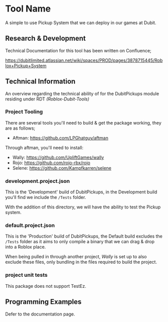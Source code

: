 # Tool Name

A simple to use Pickup System that we can deploy in our games at Dubit.

## Research & Development

Technical Documentation for this tool has been written on Confluence; 

https://dubitlimited.atlassian.net/wiki/spaces/PROD/pages/3878715445/Roblox+Pickup+System

## Technical Information
An overview regarding the technical ability of for the DubitPickups module residing under RDT *(Roblox-Dubit-Tools)*

### Project Tooling

There are several tools you'll need to build & get the package working, they are as follows;

- Aftman: https://github.com/LPGhatguy/aftman

Through aftman, you'll need to install:

- Wally: https://github.com/UpliftGames/wally
- Rojo: https://github.com/rojo-rbx/rojo
- Selene: https://github.com/Kampfkarren/selene

### development.project.json

This is the 'Development' build of DubitPickups, in the Development build you'll find we include the `/Tests` folder.

With the addition of this directory, we will have the ability to test the Pickup system.

### default.project.json

This is the 'Production' build of DubitPickups, the Default build excludes the `/Tests` folder as it aims to only compile a binary that we can drag & drop into a Roblox place.

When being pulled in through another project, *Wally* is set up to also exclude these files, only bundling in the files required to build the project.


### project unit tests

This package does not support TestEz.

## Programming Examples

Defer to the documentation page.